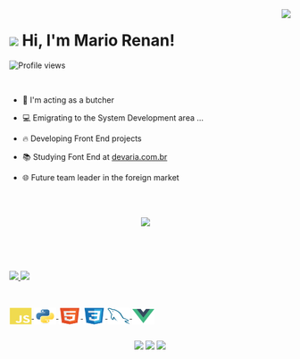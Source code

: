 <img src="https://user-images.githubusercontent.com/99850715/202884791-c06878dd-5818-4b73-ab3b-164a96e3d477.svg" align="right" height="550em">

<h1 align="left"> <img src="https://raw.githubusercontent.com/kaueMarques/kaueMarques/master/hi.gif" height="30px"> Hi, I'm Mario Renan! </h1> 

<p align="left"> <img src="https://komarev.com/ghpvc/?username=mariorenanofc&color=green" alt="Profile views" /> </p>

<br> 

- 🥩  I'm acting as a butcher

- 💻  Emigrating to the System Development area ...

- 🔥  Developing Front End projects

- 📚 Studying Font End at [devaria.com.br](https://www.devaria.com.br/)

- 🌐 Future team leader in the foreign market

<br> <br>



<div> 
 <p align="center">
   <a href="https://github.com/DenverCoder1/readme-typing-svg"><img src="https://readme-typing-svg.herokuapp.com/?lines=%F0%9F%9A%A7%20progressing%20Web-Developer%20...;&center=true&width=420&height=35&color=00,124e99,e11493&vCenter=true&size=22&pause=1000%22"></a>
</p>
</div>

##

<br> <br>

<div style="display: inline" align="center">
  <a href="https://github.com/mariorenanofc">
  <img height="160em" src="https://github-readme-stats.vercel.app/api/top-langs/?username=mariorenanofc&layout=compact&langs_count=7&theme=tokyonight"/>
   
   <img height="160em" src="https://github-readme-stats.vercel.app/api?username=mariorenanofc&show_icons=true&theme=tokyonight&include_all_commits=true&count_private=true"/>
</div>

  
<br>
  
  ##
  
<div style="display: inline" justify-content="center"  align="center"><br>
  <img align="center" alt="mario-Js" height="30" width="40" src="https://raw.githubusercontent.com/devicons/devicon/master/icons/javascript/javascript-plain.svg">
  <img align="center" alt="mario-HTML" height="30" width="40" src="https://raw.githubusercontent.com/devicons/devicon/master/icons/python/python-original.svg">
  <img align="center" alt="mario-HTML" height="30" width="40" src="https://raw.githubusercontent.com/devicons/devicon/master/icons/html5/html5-original.svg">
  <img align="center" alt="mario-CSS" height="30" width="40" src="https://raw.githubusercontent.com/devicons/devicon/master/icons/css3/css3-original.svg">
  <img align="center" alt="mario-CSS" height="30" width="40" src="https://raw.githubusercontent.com/devicons/devicon/master/icons/mysql/mysql-original.svg">
  <img align="center" alt="mario-CSS" height="30" width="40" src="https://raw.githubusercontent.com/devicons/devicon/master/icons/vuejs/vuejs-original.svg">
 </div>
  
  ##
  
  <div align="center"> 
  <a href="https://www.instagram.com/mariorenandev/" target="_blank"><img src="https://img.shields.io/badge/-Instagram-%23E4405F?style=for-the-badge&logo=instagram&logoColor=white" target="_blank"></a>
  <a href = "mailto:mariovendasonline10k@gmail.com"><img src="https://img.shields.io/badge/-Gmail-%23333?style=for-the-badge&logo=gmail&logoColor=white" target="_blank"></a>
  <a href="https://www.linkedin.com/in/mariorenandev/" target="_blank"><img src="https://img.shields.io/badge/-LinkedIn-%230077B5?style=for-the-badge&logo=linkedin&logoColor=white" target="_blank"></a> 
 
 
</div>

<!---
mariorenanofc/mariorenanofc is a ✨ special ✨ repository because its `README.md` (this file) appears on your GitHub profile.
You can click the Preview link to take a look at your changes.
--->
